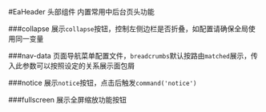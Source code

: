 #EaHeader 头部组件
内置常用中后台页头功能

<slot></slot>

###collapse
展示`collapse`按钮，控制左侧边栏是否折叠，如配置请确保全局使用同一变量

<slot name="collapse"></slot>

###nav-data
页面导航菜单配置文件，`breadcrumbs`默认按路由`matched`展示，传入此参数可以按照设定的关系展示面包屑

<slot name="navData"></slot>

###notice
展示`notice`按钮，点击后触发`command('notice')`

<slot name="notice"></slot>

###fullscreen
展示全屏缩放功能按钮

<slot name="fullscreen"></slot>


<slot name="table"></slot>
